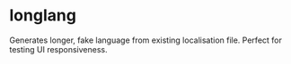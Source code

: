 longlang
========

Generates longer, fake language from existing localisation file. Perfect for testing UI responsiveness.
